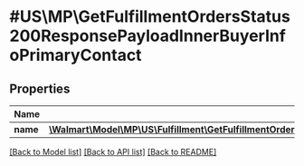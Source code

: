 # #US\MP\GetFulfillmentOrdersStatus200ResponsePayloadInnerBuyerInfoPrimaryContact

## Properties

Name | Type | Description | Notes
------------ | ------------- | ------------- | -------------
**name** | [**\Walmart\Model\MP\US\Fulfillment\GetFulfillmentOrdersStatus200ResponsePayloadInnerBuyerInfoPrimaryContactName**](GetFulfillmentOrdersStatus200ResponsePayloadInnerBuyerInfoPrimaryContactName.md) |  | [optional]


[[Back to Model list]](../) [[Back to API list]](../../Api/US/MP) [[Back to README]](../../README.md)

